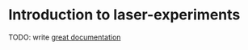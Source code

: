 # Introduction to laser-experiments

TODO: write [great documentation](http://jacobian.org/writing/great-documentation/what-to-write/)
